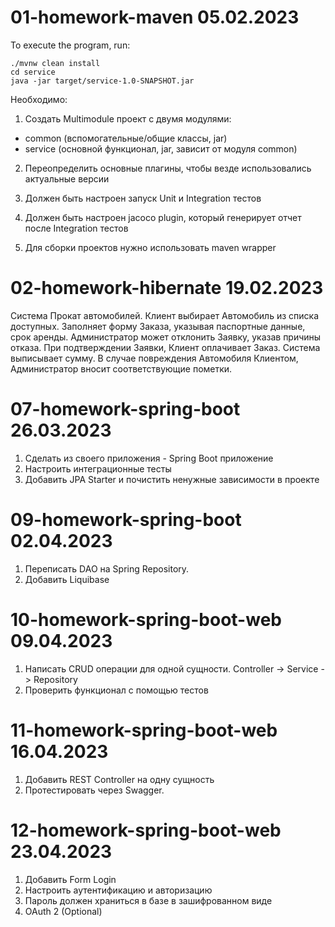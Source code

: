 # 01-homework-maven 05.02.2023

To execute the program, run:

```
./mvnw clean install
cd service
java -jar target/service-1.0-SNAPSHOT.jar

```

Необходимо:
1. Создать Multimodule проект с двумя модулями:
- common (вспомогательные/общие классы, jar)
- service (основной функционал, jar, зависит от модуля common)
2. Переопределить основные плагины, чтобы везде использовались актуальные версии

3. Должен быть настроен запуск Unit и Integration тестов
4. Должен быть настроен jacoco plugin, который генерирует отчет после Integration тестов

5. Для сборки проектов нужно использовать maven wrapper
# 02-homework-hibernate 19.02.2023
Система Прокат автомобилей. Клиент выбирает Автомобиль из списка доступных.
Заполняет форму Заказа, указывая паспортные данные, срок аренды. Администратор может отклонить Заявку, указав причины отказа. При подтверждении Заявки, Клиент оплачивает Заказ. Система выписывает сумму. В случае повреждения Автомобиля Клиентом, Администратор вносит соответствующие пометки.

# 07-homework-spring-boot 26.03.2023

1. Сделать из своего приложения - Spring Boot приложение
2. Настроить интеграционные тесты
3. Добавить JPA Starter и почистить ненужные зависимости в проекте

# 09-homework-spring-boot 02.04.2023
1. Переписать DAO на Spring Repository.
2. Добавить Liquibase

# 10-homework-spring-boot-web 09.04.2023
1. Написать CRUD операции для одной сущности. Controller -> Service -> Repository
2. Проверить функционал с помощью тестов

# 11-homework-spring-boot-web 16.04.2023
1. Добавить REST Controller на одну сущность
2. Протестировать через Swagger. 

# 12-homework-spring-boot-web 23.04.2023
1. Добавить Form Login
2. Настроить аутентификацию и авторизацию
3. Пароль должен храниться в базе в зашифрованном виде
4. OAuth 2 (Optional)
